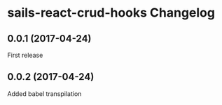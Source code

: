 # sails-react-crud-hooks Changelog

## 0.0.1 (2017-04-24)
  First release

## 0.0.2 (2017-04-24)
  Added babel transpilation
